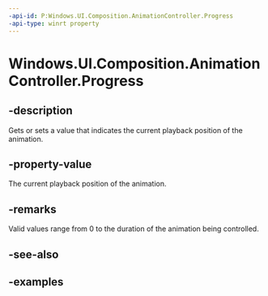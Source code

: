 ```yaml
---
-api-id: P:Windows.UI.Composition.AnimationController.Progress
-api-type: winrt property
---
```


<!-- Property syntax.
public float Progress { get;  set; }
-->

# Windows.UI.Composition.AnimationController.Progress

## -description

Gets or sets a value that indicates the current playback position of the animation.



## -property-value

The current playback position of the animation.

## -remarks

Valid values range from 0 to the duration of the animation being controlled.

## -see-also

## -examples

